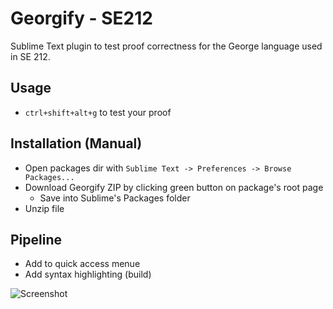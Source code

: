 Georgify - SE212
===============================

Sublime Text plugin to test proof correctness for the George language used in SE 212.

## Usage
* `ctrl+shift+alt+g` to test your proof

## Installation (Manual)
* Open packages dir with `Sublime Text -> Preferences -> Browse Packages...`
* Download Georgify ZIP by clicking green button on package's root page
  * Save into Sublime's Packages folder
* Unzip file

## Pipeline
* Add to quick access menue
* Add syntax highlighting (build)

![Screenshot](https://github.com/shividhar/Georgify/blob/master/screenshot.png?raw=true)
